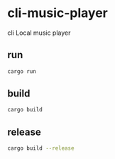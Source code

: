 # cli-music-player

cli Local music player

## run

~~~bash
cargo run 
~~~

## build

~~~bash
cargo build
~~~

## release

~~~bash
cargo build --release
~~~
